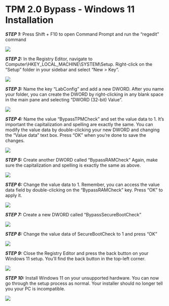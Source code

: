 # TPM 2.0 Bypass - Windows 11 Installation


***STEP 1:*** Press Shift + F10 to open Command Prompt and run the “regedit” command

![](images/1.png)

***STEP 2:*** In the Registry Editor, navigate to Computer\HKEY_LOCAL_MACHINE\SYSTEM\Setup. Right-click on the “Setup” folder in your sidebar and select “New > Key”.

![](images/2.png)

***STEP 3:*** Name the key “LabConfig” and add a new DWORD. After you name your folder, you can create the DWORD by right-clicking in any blank space in the main pane and selecting “DWORD (32-bit) Value”.

![](images/3.png)

***STEP 4:*** Name the value “BypassTPMCheck” and set the value data to 1. It’s important the capitalization and spelling are exactly the same. You can modify the value data by double-clicking your new DWORD and changing the “Value data” text box. Press “OK” when you’re done to save the changes.

![](images/4.png)

***STEP 5:*** Create another DWORD called “BypassRAMCheck” Again, make sure the capitalization and spelling is exactly the same as above.

![](images/5.png)

***STEP 6:*** Change the value data to 1. Remember, you can access the value data field by double-clicking on the “BypassRAMCheck” key. Press “OK” to apply it.

![](images/6.png)

***STEP 7:*** Create a new DWORD called “BypassSecureBootCheck”

![](images/7.png)

***STEP 8:*** Change the value data of SecureBootCheck to 1 and press “OK”

![](images/8.png)

***STEP 9:*** Close the Registry Editor and press the back button on your Windows 11 setup. You’ll find the back button in the top-left corner.

![](images/9.png)

***STEP 10:*** Install Windows 11 on your unsupported hardware. You can now go through the setup process as normal. Your installer should no longer tell you your PC is incompatible.

![](images/10.png)
